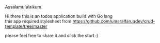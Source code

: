 Assalamu'alaikum.

Hi there this is an todos application build with Go lang<br>this app required stylesheet from https://github.com/umaralfaruqdev/crud-template/tree/master

please feel free to share it and click the start :)